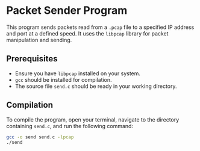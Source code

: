 # Packet Sender Program

This program sends packets read from a `.pcap` file to a specified IP address and port at a defined speed. It uses the `libpcap` library for packet manipulation and sending.

## Prerequisites

- Ensure you have `libpcap` installed on your system.
- `gcc` should be installed for compilation.
- The source file `send.c` should be ready in your working directory.

## Compilation

To compile the program, open your terminal, navigate to the directory containing `send.c`, and run the following command:

```sh
gcc -o send send.c -lpcap
./send

